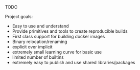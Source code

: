 TODO


Project goals:
 - Easy to use and understand
 - Provide primitives and tools to create reproducible builds
 - First class support for building docker images
 - Binary relocation/renaming
 - explicit over implicit
 - extremely small learning curve for basic use
 - limited number of builtins
 - extremely easy to publish and use shared libraries/packages
